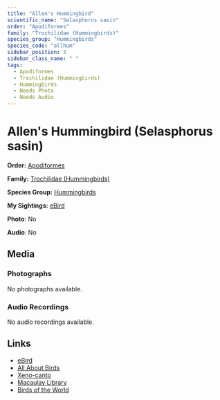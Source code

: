 ```yaml
---
title: "Allen's Hummingbird"
scientific_name: "Selasphorus sasin"
order: "Apodiformes"
family: "Trochilidae (Hummingbirds)"
species_group: "Hummingbirds"
species_code: "allhum"
sidebar_position: 3
sidebar_class_name: " "
tags: 
  - Apodiformes
  - Trochilidae (Hummingbirds)
  - Hummingbirds
  - Needs Photo
  - Needs Audio
---
```


# Allen's Hummingbird (Selasphorus sasin)

**Order:** [Apodiformes](/tags/apodiformes)

**Family:** [Trochilidae (Hummingbirds)](/tags/trochilidae-hummingbirds)

**Species Group:** [Hummingbirds](/tags/hummingbirds)

**My Sightings:** [eBird](https://ebird.org/lifelist?r=world&time=life&spp=allhum)

**Photo**: No 

**Audio**: No

## Media
### Photographs
No photographs available.

### Audio Recordings
No audio recordings available.

## Links
* [eBird](https://ebird.org/species/allhum) 
* [All About Birds](https://www.allaboutbirds.org/guide/allhum) 
* [Xeno-canto](https://www.xeno-canto.org/species/selasphorus-sasin) 
* [Macaulay Library](https://search.macaulaylibrary.org/catalog?taxonCode=allhum&sort=rating_rank_desc)
* [Birds of the World](https://birdsoftheworld.org/bow/species/allhum)
